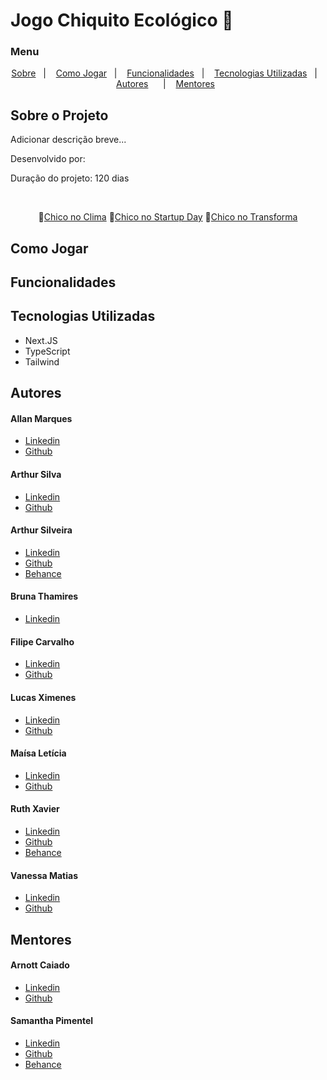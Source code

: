 # Jogo Chiquito Ecológico 🦀


### Menu 

<p align="center">
    <a href="#-Sobre-o-Projeto">Sobre</a>&nbsp;&nbsp; | &nbsp;&nbsp;
    <a href="#-Como-Jogar">Como Jogar</a>&nbsp;&nbsp; | &nbsp;&nbsp;
    <a href="#-Funcionalidades">Funcionalidades</a>&nbsp;&nbsp; | &nbsp;&nbsp;
    <a href="#-Tecnologias-Utilizadas">Tecnologias Utilizadas</a>&nbsp;&nbsp; | &nbsp;&nbsp;
    <a href="#-Autores">Autores</a>&nbsp;&nbsp; &nbsp;&nbsp; | &nbsp;&nbsp;
    <a href="#-Mentores">Mentores</a>&nbsp;&nbsp; 
</p>


## Sobre o Projeto

Adicionar descrição breve...

<p>Desenvolvido por: </p>
<p>Duração do projeto: 120 dias</p>

<br>
<p align="center">
    🔗<a href="#">Chico no Clima</a>
    🔗<a href="#">Chico no Startup Day</a>
    🔗<a href="#">Chico no Transforma</a>


## Como Jogar

## Funcionalidades

## Tecnologias Utilizadas
- Next.JS 
- TypeScript
- Tailwind

## Autores

#### Allan Marques 
- [Linkedin](https://www.linkedin.com/in/allanvitormarques/)
- [Github](https://github.com/AllanVitorM)

#### Arthur Silva 
- [Linkedin](https://www.linkedin.com/in/arthurgabrielsilva?utm_source=share&utm_campaign=share_via&utm_content=profile&utm_medium=android_app)
- [Github](https://github.com/arthur-Gsilva)

#### Arthur Silveira 
- [Linkedin](https://www.linkedin.com/in/arthur-silveira-4058542a1)
- [Github](https://github.com/IsArthurSilveira)
- [Behance](https://www.behance.net/arthursilveira13)

#### Bruna Thamires
- [Linkedin](#)

#### Filipe Carvalho

- [Linkedin](https://www.linkedin.com/in/filipescmelo/)
- [Github](https://github.com/fisocame)

#### Lucas Ximenes 
- [Linkedin](https://www.linkedin.com/in/lucas-ximenes/)
- [Github](https://github.com/ximenesl)

#### Maísa Letícia 
- [Linkedin](https://www.linkedin.com/in/ma%C3%ADsa-let%C3%ADcia-9a7b2b350?utm_source=share&utm_campaign=share_via&utm_content=profile&utm_medium=android_app)
- [Github](https://github.com/Maisete)

#### Ruth Xavier 
- [Linkedin](https://www.linkedin.com/in/ruthxavier/)
- [Github](https://github.com/xavierruth)
- [Behance](https://www.behance.net/xavierruth)

#### Vanessa Matias 
- [Linkedin](https://www.linkedin.com/in/vanessamatiasdev/)
- [Github](https://github.com/Vanessa-Matias)

## Mentores 

#### Arnott Caiado 
- [Linkedin](https://www.linkedin.com/in/arnottcaiado/)
- [Github](https://github.com/arnottrcaiado)

#### Samantha Pimentel 
- [Linkedin](https://www.linkedin.com/in/samantha-pimentel-54207292/)
- [Github](https://github.com/PimentelSamantha)
- [Behance](https://www.behance.net/samanthpimente)